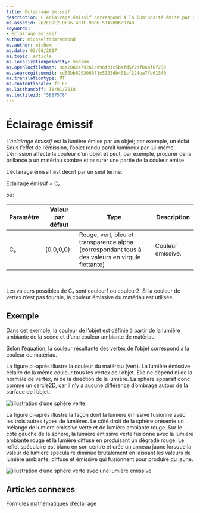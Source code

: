 ```yaml
---
title: Éclairage émissif
description: L’éclairage émissif correspond à la luminosité émise par un objet; par exemple, une lueur.
ms.assetid: 262EB9E2-DF96-401F-93D6-51A7BB60074B
keywords:
- Éclairage émissif
author: michaelfromredmond
ms.author: mithom
ms.date: 02/08/2017
ms.topic: article
ms.localizationpriority: medium
ms.openlocfilehash: 9ce2082479261cd96fb1c5bafd5f2df06bf6f239
ms.sourcegitcommit: cd00bb829306871e5103db481cf224ea7fb613f0
ms.translationtype: MT
ms.contentlocale: fr-FR
ms.lasthandoff: 11/01/2018
ms.locfileid: "5887578"
---
```

# <a name="emissive-lighting"></a>Éclairage émissif


L'*éclairage émissif* est la lumière émise par un objet; par exemple, un éclat. Sous l’effet de l’émission, l’objet rendu paraît lumineux par lui-même. L’émission affecte la couleur d’un objet et peut, par exemple, procurer de la brillance à un matériau sombre et assurer une partie de la couleur émise.

L’éclairage émissif est décrit par un seul terme.

Éclairage émissif = Cₑ

où:

| Paramètre | Valeur par défaut | Type                                                                 | Description     |
|-----------|---------------|----------------------------------------------------------------------|-----------------|
| Cₑ        | (0,0,0,0)     | Rouge, vert, bleu et transparence alpha (correspondant tous à des valeurs en virgule flottante) | Couleur émissive. |

 

Les valeurs possibles de Cₑ sont couleur1 ou couleur2. Si la couleur de vertex n’est pas fournie, la couleur émissive du matériau est utilisée.

## <a name="span-idexamplespanspan-idexamplespanspan-idexamplespanexample"></a><span id="Example"></span><span id="example"></span><span id="EXAMPLE"></span>Exemple


Dans cet exemple, la couleur de l’objet est définie à partir de la lumière ambiante de la scène et d’une couleur ambiante de matériau.

Selon l’équation, la couleur résultante des vertex de l’objet correspond à la couleur du matériau.

La figure ci-après illustre la couleur du matériau (vert). La lumière émissive éclaire de la même couleur tous les vertex de l’objet. Elle ne dépend ni de la normale de vertex, ni de la direction de la lumière. La sphère apparaît donc comme un cercle2D, car il n’y a aucune différence d’ombrage autour de la surface de l’objet.

![illustration d’une sphère verte](images/lighte.jpg)

La figure ci-après illustre la façon dont la lumière émissive fusionne avec les trois autres types de lumières. Le côté droit de la sphère présente un mélange de lumière émissive verte et de lumière ambiante rouge. Sur le côté gauche de la sphère, la lumière émissive verte fusionne avec la lumière ambiante rouge et la lumière diffuse en produisant un dégradé rouge. Le reflet spéculaire est blanc en son centre et crée un anneau jaune lorsque la valeur de lumière spéculaire diminue brutalement en laissant les valeurs de lumière ambiante, diffuse et émissive qui fusionnent pour produire du jaune.

![illustration d’une sphère verte avec une lumière émissive](images/lightadse.jpg)

## <a name="span-idrelated-topicsspanrelated-topics"></a><span id="related-topics"></span>Articles connexes


[Formules mathématiques d’éclairage](mathematics-of-lighting.md)

 

 




